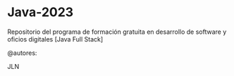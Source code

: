 # Java-2023
Repositorio del programa de formación gratuita en desarrollo de software y oficios digitales [Java Full Stack]


@autores:

JLN
